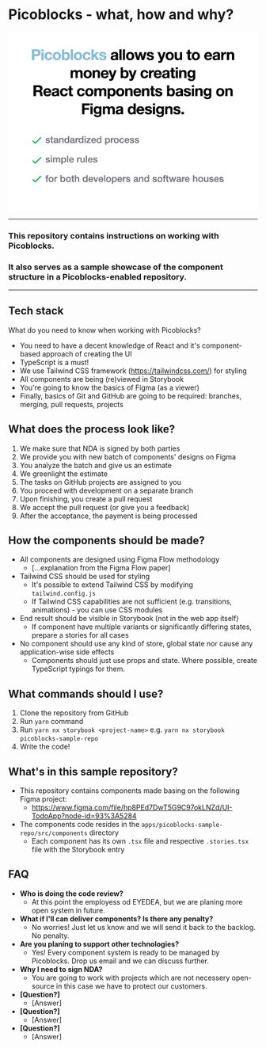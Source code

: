 # Picoblocks - what, how and why?

![](img/readme_intro.png)

---

### This repository contains instructions on working with Picoblocks.
### It also serves as a sample showcase of the component structure in a Picoblocks-enabled repository.

---

## Tech stack
What do you need to know when working with Picoblocks?

- You need to have a decent knowledge of React and it's component-based approach of creating the UI
- TypeScript is a must!
- We use Tailwind CSS framework (https://tailwindcss.com/) for styling
- All components are being (re)viewed in Storybook
- You're going to know the basics of Figma (as a viewer)
- Finally, basics of Git and GitHub are going to be required: branches, merging, pull requests, projects

## What does the process look like?

1. We make sure that NDA is signed by both parties
2. We provide you with new batch of components' designs on Figma
3. You analyze the batch and give us an estimate
4. We greenlight the estimate
5. The tasks on GitHub projects are assigned to you
6. You proceed with development on a separate branch
7. Upon finishing, you create a pull request
8. We accept the pull request (or give you a feedback)
9. After the acceptance, the payment is being processed

## How the components should be made?

- All components are designed using Figma Flow methodology
  - [...explanation from the Figma Flow paper]
- Tailwind CSS should be used for styling
  - It's possible to extend Tailwind CSS by modifying `tailwind.config.js`
  - If Tailwind CSS capabilities are not sufficient (e.g. transitions, animations) - you can use CSS modules
- End result should be visible in Storybook (not in the web app itself)
  - If component have multiple variants or significantly differing states, prepare a stories for all cases
- No component should use any kind of store, global state nor cause any application-wise side effects
  - Components should just use props and state. Where possible, create TypeScript typings for them.

## What commands should I use?

1. Clone the repository from GitHub
2. Run `yarn` command
3. Run `yarn nx storybook <project-name>` e.g. `yarn nx storybook picoblocks-sample-repo`
4. Write the code!

## What's in this sample repository?

- This repository contains components made basing on the following Figma project:
  - https://www.figma.com/file/hp8PEd7DwT5G9C97okLNZd/UI-TodoApp?node-id=93%3A5284
- The components code resides in the `apps/picoblocks-sample-repo/src/components` directory
  - Each component has its own `.tsx` file and respective `.stories.tsx` file with the Storybook entry

## FAQ

- **Who is doing the code review?**
  - At this point the employess od EYEDEA, but we are planing more open system in future.
- **What if I'll can deliver components? Is there any penalty?**
  - No worries! Just let us know and we will send it back to the backlog. No penalty.
- **Are you planing to support other technologies?**
  - Yes! Every component system is ready to be managed by Picoblocks. Drop us email and we can discuss further.
- **Why I need to sign NDA?**
  - You are going to work with projects which are not necessery open-source in this case we have to protect our customers.
- **[Question?]**
  - [Answer]
- **[Question?]**
  - [Answer]
- **[Question?]**
  - [Answer]


